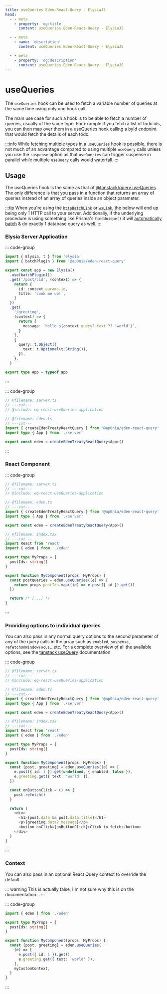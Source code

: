 ```yaml
---
title: useQueries Eden-React-Query - ElysiaJS
head:
  - - meta
    - property: 'og:title'
      content: useQueries Eden-React-Query - ElysiaJS

  - - meta
    - name: 'description'
      content: useQueries Eden-React-Query - ElysiaJS

  - - meta
    - property: 'og:description'
      content: useQueries Eden-React-Query - ElysiaJS
---
```


# useQueries

The `useQueries` hook can be used to fetch a variable number of queries at the same time using only one hook call.

The main use case for such a hook is to be able to fetch a number of queries,
usually of the same type. For example if you fetch a list of todo ids, you can then map over them in a useQueries hook calling a byId endpoint that would fetch the details of each todo.

:::info
While fetching multiple types in a `useQueries` hook is possible,
there is not much of an advantage compared to using multiple `useQuery` calls
unless you use the `suspense` option as that `useQueries` can trigger suspense in parallel
while multiple `useQuery` calls would waterfall.
:::

## Usage

The useQueries hook is the same as that of
[@tanstack/query useQueries](https://tanstack.com/query/v5/docs/framework/react/reference/useQueries).
The only difference is that you pass in a function that returns an array of queries instead of an array of queries inside an object parameter.

:::tip
When you're using the [`httpBatchLink`](/docs/client/links/httpBatchLink) or [`wsLink`](/docs/client/links/wsLink),
the below will end up being only 1 HTTP call to your server.
Additionally, if the underlying procedure is using something like Prisma's `findUnique()` it will
[automatically batch](https://www.prisma.io/docs/guides/performance-and-optimization/query-optimization-performance#solving-n1-in-graphql-with-findunique-and-prismas-dataloader)
& do exactly 1 database query as well.
:::

### Elysia Server Application

::: code-group

```typescript twoslash include eq-react-useQueries-application [server.ts]
import { Elysia, t } from 'elysia'
import { batchPlugin } from '@ap0nia/eden-react-query'

export const app = new Elysia()
  .use(batchPlugin())
  .get('/post/:id', (context) => {
    return {
      id: context.params.id,
      title: 'Look me up!',
    }
  })
  .get(
    '/greeting',
    (context) => {
      return {
        message: `hello ${context.query?.text ?? 'world'}`,
      }
    },
    {
      query: t.Object({
        text: t.Optional(t.String()),
      }),
    },
  )

export type App = typeof app
```

:::

::: code-group

```typescript twoslash [eden.ts]
// @filename: server.ts
// ---cut---
// @include: eq-react-useQueries-application

// @filename: eden.ts
// ---cut---
import { createEdenTreatyReactQuery } from '@ap0nia/eden-react-query'
import type { App } from './server'

export const eden = createEdenTreatyReactQuery<App>()
```

:::

### React Component

::: code-group

```typescript twoslash [index.tsx]
// @filename: server.ts
// ---cut---
// @include: eq-react-useQueries-application

// @filename: eden.ts
// ---cut---
import { createEdenTreatyReactQuery } from '@ap0nia/eden-react-query'
import type { App } from './server'

export const eden = createEdenTreatyReactQuery<App>()

// @filename: index.tsx
// ---cut---
import React from 'react'
import { eden } from './eden'

export type MyProps = {
  postIds: string[]
}

export function MyComponent(props: MyProps) {
  const postQueries = eden.useQueries((e) => {
    return props.postIds.map((id) => e.post({ id }).get())
  })

  return /* [...] */
}
```

:::

### Providing options to individual queries

You can also pass in any normal query options to the second parameter of any of the query calls in the array such as `enabled`, `suspense`, `refetchOnWindowFocus`...etc. For a complete overview of all the available options, see the [tanstack useQuery](https://tanstack.com/query/v5/docs/framework/react/reference/useQuery) documentation.

::: code-group

```typescript twoslash [index.tsx]
// @filename: server.ts
// ---cut---
// @include: eq-react-useQueries-application

// @filename: eden.ts
// ---cut---
import { createEdenTreatyReactQuery } from '@ap0nia/eden-react-query'
import type { App } from './server'

export const eden = createEdenTreatyReactQuery<App>()

// @filename: index.tsx
// ---cut---
import React from 'react'
import { eden } from './eden'

export type MyProps = {
  postIds: string[]
}

export function MyComponent(props: MyProps) {
  const [post, greeting] = eden.useQueries((e) => [
    e.post({ id: 1 }).get(undefined, { enabled: false }),
    e.greeting.get({ text: 'world' }),
  ])

  const onButtonClick = () => {
    post.refetch()
  }

  return (
    <div>
      <h1>{post.data && post.data.title}</h1>
      <p>{greeting.data?.message}</p>
      <button onClick={onButtonClick}>Click to fetch</button>
    </div>
  )
}
```

:::

### Context

You can also pass in an optional React Query context to override the default.

::: warning
This is actually false, I'm not sure why this is on the documentation...
:::

::: code-group

```typescript [index.tsx]
import { eden } from './eden'

export type MyProps = {
  postIds: string[]
}

export function MyComponent(props: MyProps) {
  const [post, greeting] = eden.useQueries(
    (e) => [
      e.post({ id: 1 }).get(),
      e.greeting.get({ text: 'world' }),
    ],
    myCustomContext,
  )
}
```

:::
